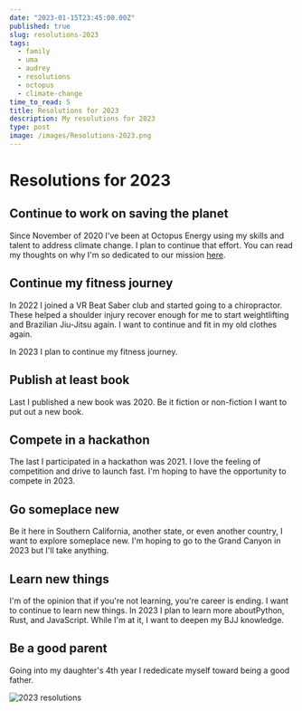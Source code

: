 ```yaml
---
date: "2023-01-15T23:45:00.00Z"
published: true
slug: resolutions-2023
tags:
  - family
  - uma
  - audrey
  - resolutions
  - octopus
  - climate-change
time_to_read: 5
title: Resolutions for 2023
description: My resolutions for 2023
type: post
image: /images/Resolutions-2023.png
---
```


# Resolutions for 2023

## Continue to work on saving the planet

Since November of 2020 I've been at Octopus Energy using my skills and talent to address climate change. I plan to continue that effort. You can read my thoughts on why I'm so dedicated to our mission [here](/tags/octopus).

## Continue my fitness journey

In 2022 I joined a VR Beat Saber club and started going to a chiropractor. These helped a shoulder injury recover enough for me to start weightlifting and Brazilian Jiu-Jitsu again. I want to continue and fit in my old clothes again.

In 2023 I plan to continue my fitness journey.

## Publish at least book

Last I published a new book was 2020. Be it fiction or non-fiction I want to put out a new book.

## Compete in a hackathon

The last I participated in a hackathon was 2021. I love the feeling of competition and drive to launch fast. I'm hoping to have the opportunity to compete in 2023.

## Go someplace new

Be it here in Southern California, another state, or even another country, I want to explore someplace new. I'm hoping to go to the Grand Canyon in 2023 but I'll take anything.

## Learn new things

I'm of the opinion that if you're not learning, you're career is ending. I want to continue to learn new things. In 2023 I plan to learn more aboutPython, Rust, and JavaScript. While I'm at it, I want to deepen my BJJ knowledge.

## Be a good parent

Going into my daughter's 4th year I rededicate myself toward being a good father.

![2023 resolutions](/images/Resolutions-2023.png)
